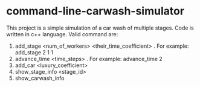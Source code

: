 # command-line-carwash-simulator
This project is a simple simulation of a car wash of multiple stages. Code is written in c++ language. 
Valid command are: 
1) add_stage <num_of_workers> <their_time_coefficient> . For example: add_stage 2 1 1
2) advance_time <time_steps> . For example: advance_time 2
3) add_car <luxury_coefficient> 
4) show_stage_info <stage_id>
5) show_carwash_info 
